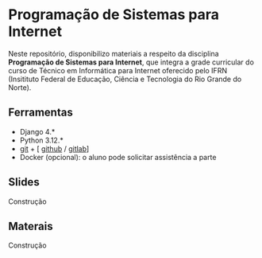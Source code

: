# Programação de Sistemas para Internet

Neste repositório, disponibilizo materiais a respeito da disciplina **Programação de Sistemas para Internet**, que integra a grade curricular do curso de Técnico em Informática para Internet oferecido pelo IFRN (Insitituto Federal de Educação, Ciência e Tecnologia do Rio Grande do Norte).

## Ferramentas

- Django 4.*
- Python 3.12.*
- [git](https://git-scm.com/) + [ [github](https://github.com/) / [gitlab](https://about.gitlab.com/)]
- Docker (opcional): o aluno pode solicitar assistência a parte

## Slides

Construção

## Materais

Construção
